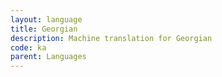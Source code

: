 ```yaml
---
layout: language
title: Georgian
description: Machine translation for Georgian
code: ka
parent: Languages
---
```

